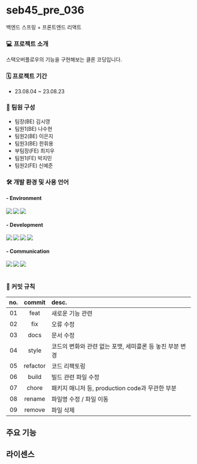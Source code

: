 # seb45_pre_036
백엔드 스프링 + 프론트엔드 리액트

### 💻 프로젝트 소개
스택오버플로우의 기능을 구현해보는 클론 코딩입니다. 

### 🗓 프로젝트 기간
- 23.08.04 ~ 23.08.23

### 👥 팀원 구성
- 팀장(BE) 김시영
- 팀원1(BE) 나수현
- 팀원2(BE) 이은지 
- 팀원3(BE) 한휘용
- 부팀장(FE) 최지우
- 팀원1(FE) 박지민
- 팀원2(FE) 신예준

### 🛠 개발 환경 및 사용 언어
#### - Environment
<img align=left src="https://img.shields.io/badge/visualstudiocode-007ACC?style=for-the-badge&logo=visualstudiocode&logoColor=white">
<img align=left src="https://img.shields.io/badge/git-F05032?style=for-the-badge&logo=git&logoColor=white">
<img align=left src="https://img.shields.io/badge/github-181717?style=for-the-badge&logo=github&logoColor=white">

<br>

#### - Development
<img align=left src="https://img.shields.io/badge/javascript-F7DF1E?style=for-the-badge&logo=javascript&logoColor=black"> 
<img align=left src="https://img.shields.io/badge/java-007396?style=for-the-badge&logo=java&logoColor=white">
<img align=left src="https://img.shields.io/badge/react-61DAFB?style=for-the-badge&logo=react&logoColor=black"> 
<img align=left src="https://img.shields.io/badge/spring-6DB33F?style=for-the-badge&logo=spring&logoColor=white"> 

<br>

#### - Communication
<img align=left src="https://img.shields.io/badge/discord-5865F2?style=for-the-badge&logo=discord&logoColor=white">
<img align=left src="https://img.shields.io/badge/notion-000000?style=for-the-badge&logo=notion&logoColor=white">
<img align=left src="https://img.shields.io/badge/zoom-2D8CFF?style=for-the-badge&logo=zoom&logoColor=white">

<br>
<br>

### 💬 커밋 규칙
|no.|commit|desc.|
|:---:|:---:|:---|
|01|feat|새로운 기능 관련|
|02|fix|오류 수정|
|03|docs|문서 수정|
|04|style|코드의 변화와 관련 없는 포맷, 세미콜론 등 놓친 부분 변경|
|05|refactor|코드 리팩토링|
|06|build|빌드 관련 파일 수정|
|07|chore|패키지 매니저 등, production code과 무관한 부분|
|08|rename|파일명 수정 / 파일 이동| 
|09|remove|파일 삭제|

## 주요 기능


## 라이센스
